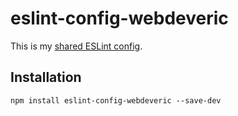 # eslint-config-webdeveric

This is my [shared ESLint config](http://eslint.org/docs/developer-guide/shareable-configs).

## Installation

```shell
npm install eslint-config-webdeveric --save-dev
```
